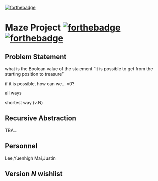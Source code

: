 [![forthebadge](https://forthebadge.com/images/badges/check-it-out.svg)](https://forthebadge.com)
# Maze Project [![forthebadge](https://forthebadge.com/images/badges/made-with-java.svg)](https://forthebadge.com) [![forthebadge](https://forthebadge.com/images/badges/contains-cat-gifs.svg)](https://forthebadge.com)
## Problem Statement

what is the Boolean value of the statement “it is possible to get from the starting position to treasure”

if it is possible, how can we… v0?

all ways

shortest way (v.N)

## Recursive Abstraction 

TBA...

## Personnel

Lee,Yuenhigh
Mai,Justin

## Version *N* wishlist

